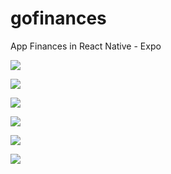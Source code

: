 # gofinances
App Finances in React Native - Expo 


![](https://github.com/marcosaureliodiasmoura/gofinances/blob/master/src/assets/gifs/1.gif)

![](name-of-giphy.gif)

![](name-of-giphy.gif)

![](name-of-giphy.gif)

![](name-of-giphy.gif)

![](name-of-giphy.gif)
